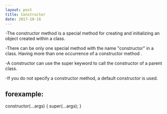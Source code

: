 ```yaml
---
layout: post
title: Constructor
date: 2017-10-16
---
```


-The constructor method is a special method for creating and initializing an object created within a class.

-There can be only one special method with the name "constructor" in a class. Having more than one occurrence of a constructor method .

-A constructor can use the super keyword to call the constructor of a parent class.

-If you do not specify a constructor method, a default constructor is used.

## forexample:
constructor(...args) {
  super(...args);
}

